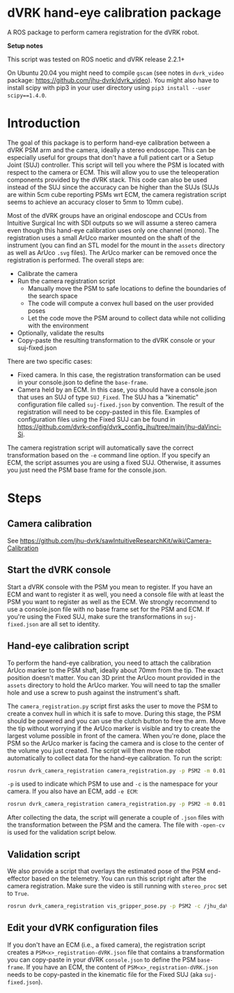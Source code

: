 # dVRK hand-eye calibration package

A ROS package to perform camera registration for the dVRK robot.

**Setup notes**

This script was tested on ROS noetic and dVRK release 2.2.1+

On Ubuntu 20.04 you might need to compile `gscam` (see notes in `dvrk_video` package: https://github.com/jhu-dvrk/dvrk_video). You might also have to install scipy with pip3 in your user directory using `pip3 install --user scipy==1.4.0`.

# Introduction

The goal of this package is to perform hand-eye calibration between a dVRK PSM arm and the camera, ideally a stereo endoscope.  This can be especially useful for groups that don't have a full patient cart or a Setup Joint (SUJ) controller.  This script will tell you where the PSM is located with respect to the camera or ECM.  This will allow you to use the teleoperation components provided by the dVRK stack.  This code can also be used instead of the SUJ since the accuracy can be higher than the SUJs (SUJs are within 5cm cube reporting PSMs wrt ECM, the camera registration script seems to achieve an accuracy closer to 5mm to 10mm cube).
 
Most of the dVRK groups have an original endoscope and CCUs from Intuitive Surgical Inc with SDI outputs so we will assume a stereo camera even though this hand-eye calibration uses only one channel (mono).  The registration uses a small ArUco marker mounted on the shaft of the instrument (you can find an STL model for the mount in the `assets` directory as well as ArUco `.svg` files).  The ArUco marker can be removed once the registration is performed.  The overall steps are:
* Calibrate the camera
* Run the camera registration script
  * Manually move the PSM to safe locations to define the boundaries of the search space
  * The code will compute a convex hull based on the user provided poses
  * Let the code move the PSM around to collect data while not colliding with the environment
* Optionally, validate the results
* Copy-paste the resulting transformation to the dVRK console or your suj-fixed.json

There are two specific cases:
* Fixed camera.  In this case, the registration transformation can be used in your console.json to define the `base-frame`.
* Camera held by an ECM.  In this case, you should have a console.json that uses an SUJ of type `SUJ_Fixed`.  The SUJ has a "kinematic" configuration file  called `suj-fixed.json` by convention.  The result of the registration will need to be copy-pasted in this file.  Examples of configuration files using the Fixed SUJ can be found in https://github.com/dvrk-config/dvrk_config_jhu/tree/main/jhu-daVinci-Si.

The camera registration script will automatically save the correct transformation based on the `-e` command line option.  If you specify an ECM, the script assumes you are using a fixed SUJ.  Otherwise, it assumes you just need the PSM base frame for the console.json.

# Steps

## Camera calibration

See https://github.com/jhu-dvrk/sawIntuitiveResearchKit/wiki/Camera-Calibration

## Start the dVRK console

Start a dVRK console with the PSM you mean to register.  If you have an ECM and want to register it as well, you need a console file with at least the PSM you want to register as well as the ECM.  We strongly recommend to use a console.json file with no base frame set for the PSM and ECM.  If you're using the Fixed SUJ, make sure the transformations in `suj-fixed.json` are all set to identity.

## Hand-eye calibration script

To perform the hand-eye calibration, you need to attach the calibration ArUco marker to the PSM shaft, ideally about 70mm from the tip.  The exact position doesn't matter.  You can 3D print the ArUco mount provided in the `assets` directory to hold the ArUco marker.  You will need to tap the smaller hole and use a screw to push against the instrument's shaft.

The `camera_registration.py` script first asks the user to move the PSM to create a convex hull in which it is safe to move.  During this stage, the PSM should be powered and you can use the clutch button to free the arm.  Move the tip without worrying if the ArUco marker is visible and try to create the largest volume possible in front of the camera.  When you're done, place the PSM so the ArUco marker is facing the camera and is close to the center of the volume you just created.  The script will then move the robot automatically to collect data for the hand-eye calibration.  To run the script:
```bash
rosrun dvrk_camera_registration camera_registration.py -p PSM2 -m 0.01 -c /jhu_daVinci/left
```
`-p` is used to indicate which PSM to use and `-c` is the namespace for your camera.  If you also have an ECM, add `-e ECM`:
```bash
rosrun dvrk_camera_registration camera_registration.py -p PSM2 -m 0.01 -c /jhu_daVinci/left -e ECM
```

After collecting the data, the script will generate a couple of `.json` files with the transformation between the PSM and the camera.  The file with `-open-cv` is used for the validation script below.

## Validation script

We also provide a  script that overlays the estimated pose of the PSM end-effector based on the telemetry.  You can run this script right after the camera registration.  Make sure the video is still running with `stereo_proc` set to `True`.
```bash
rosrun dvrk_camera_registration vis_gripper_pose.py -p PSM2 -c /jhu_daVinci/left -H PSM2-registration-open-cv.json
```

## Edit your dVRK configuration files

If you don't have an ECM (i.e., a fixed camera), the registration script creates a `PSM<x>_registration-dVRK.json` file that contains a transformation you can copy-paste in your dVRK `console.json` to define the PSM `base-frame`.  If you have an ECM, the content of `PSM<x>_registration-dVRK.json` needs to be copy-pasted in the kinematic file for the Fixed SUJ (aka `suj-fixed.json`). 

